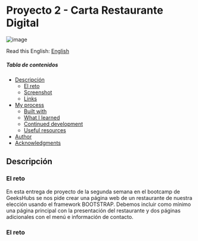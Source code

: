 # Proyecto 2 - Carta Restaurante Digital 

![image](https://user-images.githubusercontent.com/53578007/215535351-a7a2b680-e6c5-488f-b07a-b6bc0a081286.png)

Read this English: [English](README_EN.md) 

##### Tabla de contenidos

- [Descripción](#descripción)
  - [El reto](#el-reto)
  - [Screenshot](#screenshot)
  - [Links](#links)
- [My process](#my-process)
  - [Built with](#built-with)
  - [What I learned](#what-i-learned)
  - [Continued development](#continued-development)
  - [Useful resources](#useful-resources)
- [Author](#author)
- [Acknowledgments](#acknowledgments)




## Descripción

### El reto

En esta entrega de proyecto de la segunda semana en el bootcamp de GeeksHubs se nos pide crear una página web de un restaurante de nuestra elección usando el framework BOOTSTRAP. Debemos incluir como mínimo una página principal con la presentación del restaurante y dos páginas adicionales con el menú e información de contacto.

### El reto






